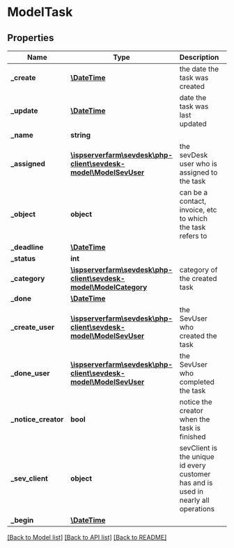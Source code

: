 # ModelTask

## Properties
Name | Type | Description | Notes
------------ | ------------- | ------------- | -------------
**_create** | [**\DateTime**](\DateTime.md) | the date the task was created | [optional] 
**_update** | [**\DateTime**](\DateTime.md) | date the task was last updated | [optional] 
**_name** | **string** |  | [optional] 
**_assigned** | [**\ispserverfarm\sevdesk\php-client\sevdesk-model\ModelSevUser**](ModelSevUser.md) | the sevDesk user who is assigned to the task | [optional] 
**_object** | **object** | can be a contact, invoice, etc to which the task refers to | [optional] 
**_deadline** | [**\DateTime**](\DateTime.md) |  | [optional] 
**_status** | **int** |  | [optional] 
**_category** | [**\ispserverfarm\sevdesk\php-client\sevdesk-model\ModelCategory**](ModelCategory.md) | category of the created task | [optional] 
**_done** | [**\DateTime**](\DateTime.md) |  | [optional] 
**_create_user** | [**\ispserverfarm\sevdesk\php-client\sevdesk-model\ModelSevUser**](ModelSevUser.md) | the SevUser who created the task | [optional] 
**_done_user** | [**\ispserverfarm\sevdesk\php-client\sevdesk-model\ModelSevUser**](ModelSevUser.md) | the SevUser who completed the task | [optional] 
**_notice_creator** | **bool** | notice the creator when the task is finished | [optional] 
**_sev_client** | **object** | sevClient is the unique id every customer has and is used in nearly all operations | [optional] 
**_begin** | [**\DateTime**](\DateTime.md) |  | [optional] 

[[Back to Model list]](../README.md#documentation-for-models) [[Back to API list]](../README.md#documentation-for-api-endpoints) [[Back to README]](../README.md)


